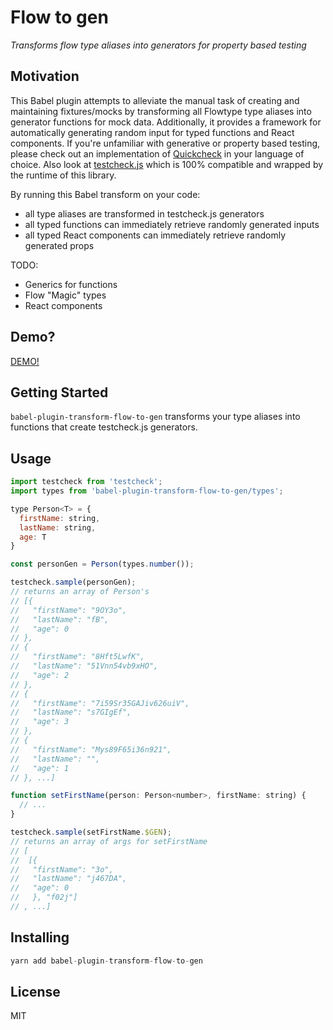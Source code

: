# Flow to gen

_Transforms flow type aliases into generators for property based testing_

## Motivation

This Babel plugin attempts to alleviate the manual task of creating and maintaining fixtures/mocks by transforming all Flowtype type aliases
into generator functions for mock data. Additionally, it provides a framework for automatically generating random input for
typed functions and React components. If you're unfamiliar with generative or property based testing, please check out an implementation of
[Quickcheck](https://en.wikipedia.org/wiki/QuickCheck) in your language of choice. Also look at
[testcheck.js](https://github.com/leebyron/testcheck-js) which is 100% compatible and wrapped by the runtime of this library.

By running this Babel transform on your code:
- all type aliases are transformed in testcheck.js generators
- all typed functions can immediately retrieve randomly generated inputs
- all typed React components can immediately retrieve randomly generated props

TODO:
- Generics for functions
- Flow "Magic" types
- React components

## Demo?

[DEMO!](https://demo-bhabhjfxho.now.sh/)

## Getting Started

`babel-plugin-transform-flow-to-gen` transforms your type aliases into functions
that create testcheck.js generators.

## Usage

```js
import testcheck from 'testcheck';
import types from 'babel-plugin-transform-flow-to-gen/types';

type Person<T> = {
  firstName: string,
  lastName: string,
  age: T
}

const personGen = Person(types.number());

testcheck.sample(personGen);
// returns an array of Person's
// [{
//   "firstName": "9OY3o",
//   "lastName": "fB",
//   "age": 0
// },
// {
//   "firstName": "8Hft5LwfK",
//   "lastName": "51Vnn54vb9xHO",
//   "age": 2
// },
// {
//   "firstName": "7i59Sr35GAJiv626uiV",
//   "lastName": "s7GIgEf",
//   "age": 3
// },
// {
//   "firstName": "Mys89F65i36n921",
//   "lastName": "",
//   "age": 1
// }, ...]

function setFirstName(person: Person<number>, firstName: string) {
  // ...
}

testcheck.sample(setFirstName.$GEN);
// returns an array of args for setFirstName
// [
//  [{
//   "firstName": "3o",
//   "lastName": "j467DA",
//   "age": 0
//   }, "f02j"]
// , ...]
```

## Installing

```js
yarn add babel-plugin-transform-flow-to-gen
```

## License

MIT
